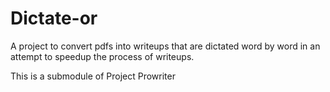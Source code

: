 # Dictate-or
A project to convert pdfs into writeups that are dictated word by word in an attempt to speedup the process of writeups. 

This is a submodule of Project Prowriter
